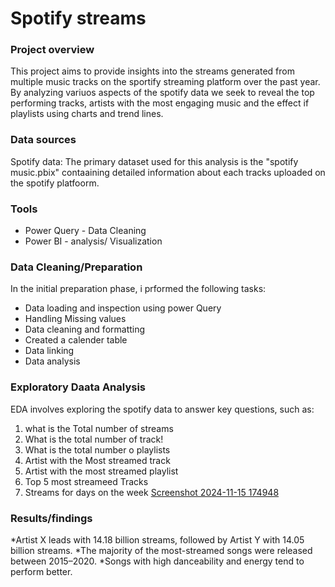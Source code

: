 # Spotify streams 

### Project overview

This project aims to provide insights into the streams generated from multiple music tracks on the sportify streaming platform over the past year. By analyzing variuos aspects of the spotify data we seek to reveal the top performing tracks, artists with the most engaging music and the effect if playlists using charts and trend lines.

### Data sources

Spotify data: The primary dataset used for this analysis is the "spotify music.pbix" contaaining detailed information about each tracks uploaded on the spotify platfoorm.

### Tools 

* Power Query - Data Cleaning
* Power BI - analysis/ Visualization 

### Data Cleaning/Preparation

In the initial preparation phase, i prformed the following tasks:
* Data loading and inspection using power Query
* Handling Missing values
* Data cleaning and formatting
* Created a calender table
* Data linking
* Data analysis

 ### Exploratory Daata Analysis

EDA involves exploring the spotify data to answer key questions, such as:

1. what is the Total number of streams
2. What is the total number of track!
3. What is the total number o playlists
4. Artist with the Most streamed track
5. Artist with the most streamed playlist
6. Top 5 most streameed Tracks
7. Streams for days on the week
[Screenshot 2024-11-15 174948](https://github.com/user-attachments/assets/54e24904-d2ea-4d14-831e-822321edaa27)

### Results/findings

*Artist X leads with 14.18 billion streams, followed by Artist Y with 14.05 billion streams.
*The majority of the most-streamed songs were released between 2015–2020.
*Songs with high danceability and energy tend to perform better.

